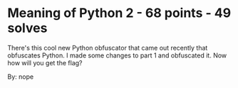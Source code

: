 # Meaning of Python 2 - 68 points - 49 solves
There's this cool new Python obfuscator that came out recently that obfuscates Python. I made some changes to part 1 and obfuscated it. Now how will you get the flag?

By: nope
